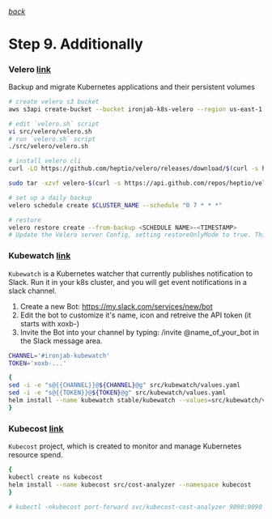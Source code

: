 ###### [back](https://github.com/dimagv/k8skops/blob/master/docs/step8.md)

# Step 9. Additionally

### Velero [link](https://github.com/heptio/velero)

Backup and migrate Kubernetes applications and their persistent volumes

```sh
# create velero s3 bucket
aws s3api create-bucket --bucket ironjab-k8s-velero --region us-east-1

# edit `velero.sh` script
vi src/velero/velero.sh
# run `velero.sh` script
./src/velero/velero.sh

# install velero cli
curl -LO https://github.com/heptio/velero/releases/download/$(curl -s https://api.github.com/repos/heptio/velero/releases/latest | grep tag_name | cut -d '"' -f 4)/velero-$(curl -s https://api.github.com/repos/heptio/velero/releases/latest | grep tag_name | cut -d '"' -f 4)-linux-amd64.tar.gz

sudo tar -xzvf velero-$(curl -s https://api.github.com/repos/heptio/velero/releases/latest | grep tag_name | cut -d '"' -f 4)-linux-amd64.tar.gz velero -C /usr/local/bin

# set up a daily backup
velero schedule create $CLUSTER_NAME --schedule "0 7 * * *"

# restore
velero restore create --from-backup <SCHEDULE NAME>-<TIMESTAMP>
# Update the Velero server Config, setting restoreOnlyMode to true. This prevents Backup objects from being created or deleted during your Restore process.
```

### Kubewatch [link](https://github.com/bitnami-labs/kubewatch)

`Kubewatch` is a Kubernetes watcher that currently publishes notification to Slack. Run it in your k8s cluster, and you will get event notifications in a slack channel.

1. Create a new Bot: https://my.slack.com/services/new/bot
2. Edit the bot to customize it's name, icon and retreive the API token (it starts with xoxb-)
3. Invite the Bot into your channel by typing: /invite @name_of_your_bot in the Slack message area.

```sh
CHANNEL='#ironjab-kubewatch'
TOKEN='xoxb-...'

{
sed -i -e "s@{{CHANNEL}}@${CHANNEL}@g" src/kubewatch/values.yaml
sed -i -e "s@{{TOKEN}}@${TOKEN}@g" src/kubewatch/values.yaml
helm install --name kubewatch stable/kubewatch --values=src/kubewatch/values.yaml --namespace kube-system
}
```

### Kubecost [link](https://kubecost.com/)

`Kubecost` project, which is created to monitor and manage Kubernetes resource spend.

```sh
{
kubectl create ns kubecost
helm install --name kubecost src/cost-analyzer --namespace kubecost
}

# kubectl -nkubecost port-forward svc/kubecost-cost-analyzer 9090:9090
```